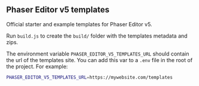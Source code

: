 ## Phaser Editor v5 templates

Official starter and example templates for Phaser Editor v5.

Run `build.js` to create the `build/` folder with the templates metadata and zips.

The environment variable `PHASER_EDITOR_V5_TEMPLATES_URL` should contain the url of the templates site. You can add this var to a `.env` file in the root of the project. For example:

```bash
PHASER_EDITOR_V5_TEMPLATES_URL=https://mywebsite.com/templates
```